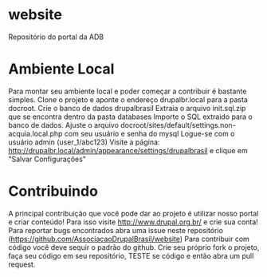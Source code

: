 website
=======

Repositório do portal da ADB

# Ambiente Local
Para montar seu ambiente local e poder começar a contribuir é bastante simples.
Clone o projeto e aponte o endereço drupalbr.local para a pasta docroot.
Crie o banco de dados drupalbrasil
Extraia o arquivo init.sql.zip que se encontra dentro da pasta databases
Importe o SQL extraido para o banco de dados.
Ajuste o arquivo docroot/sites/default/settings.non-acquia.local.php com seu usuário e senha do mysql
Logue-se com o usuário admin (user_1/abc123)
Visite a página: http://drupalbr.local/admin/appearance/settings/drupalbrasil e clique em "Salvar Configurações"

# Contribuindo
A principal contribuição que você pode dar ao projeto é utilizar nosso portal e criar conteúdo!
Para isso visite http://www.drupal.org.br/ e crie sua conta!
Para reportar bugs encontrados abra uma issue neste repositório (https://github.com/AssociacaoDrupalBrasil/website)
Para contribuir com código você deve sequir o padrão do github. Crie seu próprio fork o projeto, faça seu código em seu repositório, TESTE se código e então abra um pull request.
